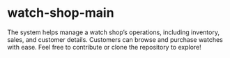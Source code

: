 # watch-shop-main
The system helps manage a watch shop’s operations, including inventory, sales, and customer details. Customers can browse and purchase watches with ease. Feel free to contribute or clone the repository to explore!
